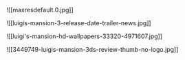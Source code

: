 ![[maxresdefault.0.jpg]]

![[luigis-mansion-3-release-date-trailer-news.jpg]]

![[luigi's-mansion-hd-wallpapers-33320-4971607.jpg]]

![[3449749-luigis-mansion-3ds-review-thumb-no-logo.jpg]]